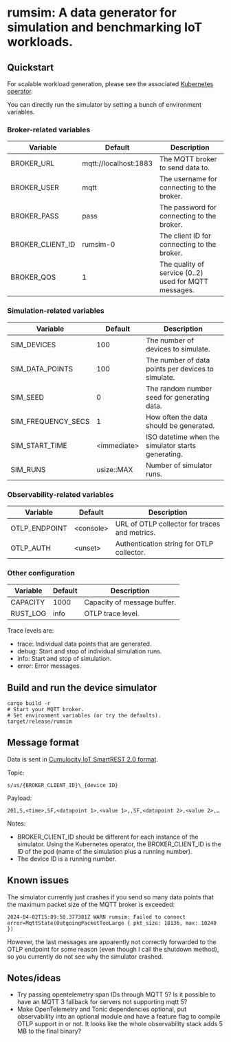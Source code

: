 # rumsim: A data generator for simulation and benchmarking IoT workloads.

## Quickstart

For scalable workload generation, please see the associated [Kubernetes operator](https://github.com/eickler/rumsimop).

You can directly run the simulator by setting a bunch of environment variables.

### Broker-related variables

| Variable         | Default               | Description                                           |
| ---------------- | --------------------- | ----------------------------------------------------- |
| BROKER_URL       | mqtt://localhost:1883 | The MQTT broker to send data to.                      |
| BROKER_USER      | mqtt                  | The username for connecting to the broker.            |
| BROKER_PASS      | pass                  | The password for connecting to the broker.            |
| BROKER_CLIENT_ID | rumsim-0              | The client ID for connecting to the broker.           |
| BROKER_QOS       | 1                     | The quality of service (0..2) used for MQTT messages. |

### Simulation-related variables

| Variable           | Default       | Description                                        |
| ------------------ | ------------- | -------------------------------------------------- |
| SIM_DEVICES        | 100           | The number of devices to simulate.                 |
| SIM_DATA_POINTS    | 100           | The number of data points per devices to simulate. |
| SIM_SEED           | 0             | The random number seed for generating data.        |
| SIM_FREQUENCY_SECS | 1             | How often the data should be generated.            |
| SIM_START_TIME     | \<immediate\> | ISO datetime when the simulator starts generating. |
| SIM_RUNS           | usize::MAX    | Number of simulator runs.                          |

### Observability-related variables

| Variable      | Default     | Description                                   |
| ------------- | ----------- | --------------------------------------------- |
| OTLP_ENDPOINT | \<console\> | URL of OTLP collector for traces and metrics. |
| OTLP_AUTH     | \<unset\>   | Authentication string for OTLP collector.     |

### Other configuration

| Variable | Default | Description                 |
| -------- | ------- | --------------------------- |
| CAPACITY | 1000    | Capacity of message buffer. |
| RUST_LOG | info    | OTLP trace level.           |

Trace levels are:

- trace: Individual data points that are generated.
- debug: Start and stop of individual simulation runs.
- info: Start and stop of simulation.
- error: Error messages.

## Build and run the device simulator

```
cargo build -r
# Start your MQTT broker.
# Set environment variables (or try the defaults).
target/release/rumsim
```

## Message format

Data is sent in [Cumulocity IoT SmartREST 2.0 format](https://cumulocity.com/docs/smartrest/smartrest-two/).

Topic:

```
s/us/{BROKER_CLIENT_ID}\_{device ID}
```

Payload:

```
201,S,<time>,SF,<datapoint 1>,<value 1>,,SF,<datapoint 2>,<value 2>,…
```

Notes:

- BROKER_CLIENT_ID should be different for each instance of the simulator. Using the Kubernetes operator, the BROKER_CLIENT_ID is the ID of the pod (name of the simulation plus a running number).
- The device ID is a running number.

## Known issues

The simulator currently just crashes if you send so many data points that the maximum packet size of the MQTT broker is exceeded:

```
2024-04-02T15:09:50.377381Z WARN rumsim: Failed to connect error=MqttState(OutgoingPacketTooLarge { pkt_size: 18136, max: 10240 })
```

However, the last messages are apparently not correctly forwarded to the OTLP endpoint for some reason (even though I call the shutdown method), so you currently do not see why the simulator crashed.

## Notes/ideas

- Try passing opentelemetry span IDs through MQTT 5? Is it possible to have an MQTT 3 fallback for servers not supporting mqtt 5?
- Make OpenTelemetry and Tonic dependencies optional, put observability into an optional module and have a feature flag to compile OTLP support in or not. It looks like the whole observability stack adds 5 MB to the final binary?
